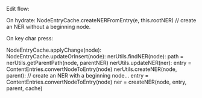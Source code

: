 Edit flow:


On hydrate:
NodeEntryCache.createNERFromEntry(e, this.rootNER)              // create an NER without a beginning node.


On key char press:

NodeEntryCache.applyChange(node):
    NodeEntryCache.updateOrInsert(node):
        nerUtils.findNER(node):
            path = nerUtils.getParentPath(node, parentNER)
        nerUtils.updateNER(ner):
            entry = ContentEntries.convertNodeToEntry(node)
        nerUtils.createNER(node, parent):                       // create an NER with a beginning node...
            entry = ContentEntries.convertNodeToEntry(node)
            ner = createNER(node, entry, parent, cache)